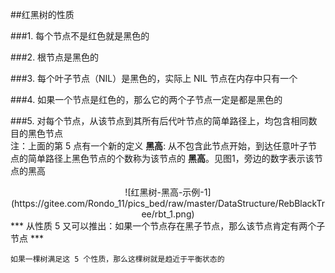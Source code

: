 ﻿##红黑树的性质

###1. 每个节点不是红色就是黑色的

###2. 根节点是黑色的

###3. 每个叶子节点（NIL）是黑色的，实际上 NIL 节点在内存中只有一个

###4. 如果一个节点是红色的，那么它的两个子节点一定是都是黑色的 

###5. 对每个节点，从该节点到其所有后代叶节点的简单路径上，均包含相同数目的黑色节点  
注：上面的第 5 点有一个新的定义  **黑高**: 从不包含此节点开始，到达任意叶子节点的简单路径上黑色节点的个数称为该节点的 **黑高**。见图1，旁边的数字表示该节点的黑高
<div align=center>
![红黑树-黑高-示例-1](https://gitee.com/Rondo_11/pics_bed/raw/master/DataStructure/RebBlackTree/rbt_1.png)
</div>
<div align=left>
*** 从性质 5 又可以推出：如果一个节点存在黑子节点，那么该节点肯定有两个子节点 ***  
</div>


```
如果一棵树满足这 5 个性质，那么这棵树就是趋近于平衡状态的
```







